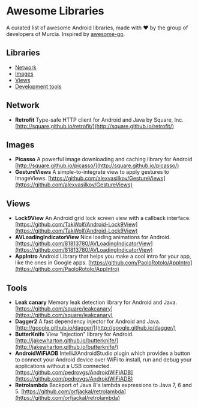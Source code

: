 # Awesome Libraries
A curated list of awesome Android libraries, made with :heart: by the group of developers of Murcia. Inspired by [awesome-go](https://github.com/avelino/awesome-go).

## Libraries
* [Network](#network)
* [Images](#images)
* [Views](#views)
* [Development tools](#tools)

## Network
* **Retrofit** Type-safe HTTP client for Android and Java by Square, Inc. [http://square.github.io/retrofit/](http://square.github.io/retrofit/)

## Images
* **Picasso** A powerful image downloading and caching library for Android [http://square.github.io/picasso/](http://square.github.io/picasso/)
* **GestureViews** A simple-to-integrate view to apply gestures to ImageViews. [https://github.com/alexvasilkov/GestureViews](https://github.com/alexvasilkov/GestureViews)

## Views
* **Lock9View** An Android grid lock screen view with a callback interface. [https://github.com/TakWolf/Android-Lock9View](https://github.com/TakWolf/Android-Lock9View)
* **AVLoadingIndicatorView** Nice loading animations for Android. [https://github.com/81813780/AVLoadingIndicatorView](https://github.com/81813780/AVLoadingIndicatorView)
* **AppIntro** Android Library that helps you make a cool intro for your app, like the ones in Google apps. [https://github.com/PaoloRotolo/AppIntro](https://github.com/PaoloRotolo/AppIntro)

## Tools
* **Leak canary** Memory leak detection library for Android and Java. [https://github.com/square/leakcanary](https://github.com/square/leakcanary)
* **Dagger2** A fast dependency injector for Android and Java. [http://google.github.io/dagger/](http://google.github.io/dagger/)
* **ButterKnife** View "injection" library for Android. [http://jakewharton.github.io/butterknife/](http://jakewharton.github.io/butterknife/)
* **AndroidWiFiADB** IntelliJ/AndroidStudio plugin which provides a button to connect your Android device over WiFi to install, run and debug your applications without a USB connected. [https://github.com/pedrovgs/AndroidWiFiADB](https://github.com/pedrovgs/AndroidWiFiADB)
* **Retrolambda** Backport of Java 8's lambda expressions to Java 7, 6 and 5. [https://github.com/orfjackal/retrolambda](https://github.com/orfjackal/retrolambda)
